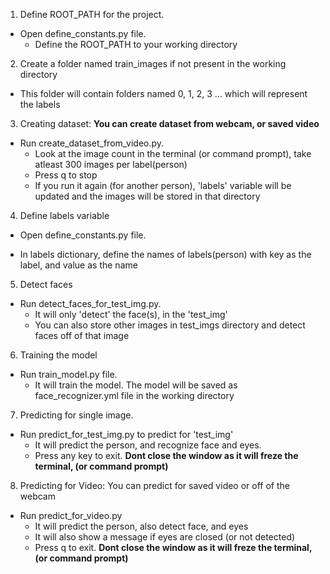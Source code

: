 1. Define ROOT_PATH for the project.
* Open define_constants.py file.
  - Define the ROOT_PATH to your working directory

2. Create a folder named train_images if not present in the working directory
* This folder will contain folders named 0, 1, 2, 3 ... which will represent the labels

3. Creating dataset: **You can create dataset from webcam, or saved video**
* Run create_dataset_from_video.py.
  - Look at the image count in the terminal (or command prompt), take atleast 300 images per label(person)
  - Press q to stop
  - If you run it again (for another person), 'labels' variable will be updated and the images will be stored in that directory

4. Define labels variable
* Open define_constants.py file.
 - In labels dictionary, define the names of labels(person) with key as the label, and value as the name

5. Detect faces
* Run detect_faces_for_test_img.py.
  - It will only 'detect' the face(s), in the 'test_img'
  - You can also store other images in test_imgs directory and detect faces off of that image

6. Training the model
* Run train_model.py file.
	- It will train the model. The model will be saved as face_recognizer.yml file in the working directory

7. Predicting for single image.
* Run predict_for_test_img.py to predict for 'test_img'
	- It will predict the person, and recognize face and eyes.
	- Press any key to exit. **Dont close the window as it will freze the terminal, (or command prompt)**

8. Predicting for Video: You can predict for saved video or off of the webcam
* Run predict_for_video.py
	- It will predict the person, also detect face, and eyes
	- It will also show a message if eyes are closed (or not detected)
	- Press q to exit.  **Dont close the window as it will freze the terminal, (or command prompt)**

